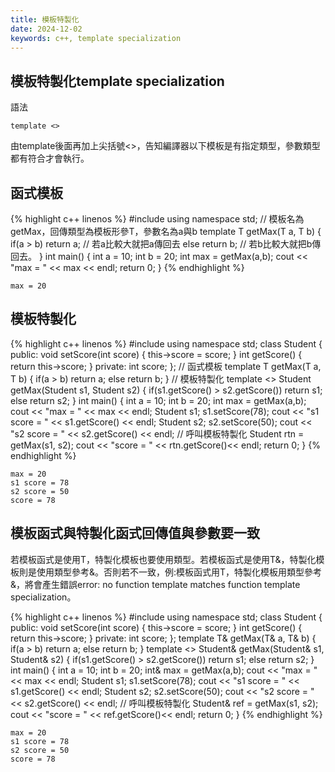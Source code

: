 ```yaml
---
title: 模板特製化
date: 2024-12-02
keywords: c++, template specialization
---
```


## 模板特製化template specialization

語法
```
template <> 
```
由template後面再加上尖括號<>，告知編譯器以下模板是有指定類型，參數類型都有符合才會執行。

## 函式模板

{% highlight c++ linenos %}
#include <iostream>
using namespace std;
// 模板名為getMax，回傳類型為模板形參T，參數名為a與b
template <typename T>
T getMax(T a, T b) {
  if(a > b)
    return a;  // 若a比較大就把a傳回去
  else
    return b;  // 若b比較大就把b傳回去。
}
int main() {
  int a = 10;
  int b = 20;
  int max = getMax(a,b);
  cout << "max = " << max << endl;
  return 0;
}
{% endhighlight %}
```
max = 20
```

## 模板特製化

{% highlight c++ linenos %}
#include <iostream>
using namespace std;
class Student {
 public:
  void setScore(int score) {
    this->score = score;
  }
  int getScore() {
    return this->score;
  }
 private:
  int score;
};
// 函式模板
template <typename T>
T getMax(T a, T b) {
  if(a > b)
    return a;
  else
    return b;
}
// 模板特製化
template <>
Student getMax<Student>(Student s1, Student s2) {
  if(s1.getScore() > s2.getScore())
    return s1;
  else
    return s2;
}
int main() {
  int a = 10;
  int b = 20;
  int max = getMax(a,b);
  cout << "max = " << max << endl;
  Student s1;
  s1.setScore(78);
  cout << "s1 score = " << s1.getScore() << endl;
  Student s2;
  s2.setScore(50);
  cout << "s2 score = " << s2.getScore() << endl;
  // 呼叫模板特製化
  Student rtn = getMax(s1, s2);
  cout << "score = " << rtn.getScore()<< endl;
  return 0;
}
{% endhighlight %}
```
max = 20
s1 score = 78
s2 score = 50
score = 78
```

## 模板函式與特製化函式回傳值與參數要一致

若模板函式是使用T，特製化模板也要使用類型。若模板函式是使用T&，特製化模板則是使用類型參考&。否則若不一致，例:模板函式用T，特製化模板用類型參考&，將會產生錯誤error: no function template matches function template specialization。

{% highlight c++ linenos %}
#include <iostream>
using namespace std;
class Student {
 public:
  void setScore(int score) {
    this->score = score;
  }
  int getScore() {
    return this->score;
  }
 private:
  int score;
};
template <typename T>
T& getMax(T& a, T& b) {
  if(a > b)
    return a;
  else
    return b;
}
template <>
Student& getMax<Student>(Student& s1, Student& s2) {
  if(s1.getScore() > s2.getScore())
    return s1;
  else
    return s2;
}
int main() {
  int a = 10;
  int b = 20;
  int& max = getMax(a,b);
  cout << "max = " << max << endl;
  Student s1;
  s1.setScore(78);
  cout << "s1 score = " << s1.getScore() << endl;
  Student s2;
  s2.setScore(50);
  cout << "s2 score = " << s2.getScore() << endl;
  // 呼叫模板特製化
  Student& ref = getMax(s1, s2);
  cout << "score = " << ref.getScore()<< endl;
  return 0;
}
{% endhighlight %}
```
max = 20
s1 score = 78
s2 score = 50
score = 78
```